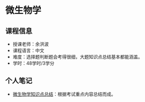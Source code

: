 # 微生物学

## 课程信息

- 授课老师：余洪波
- 课程语言：中文
- 难度：选择题判断题会考得很细，大题知识点总结基本都能涵盖。
- 学时：48学时/3学分

<!-- 
        Introduce the course in a paragraph or two, including but not limited to:
        (1) The technical knowledge covered in lectures
        (2) Its differences and features compared to similar courses
        (3) Your personal experiences and feelings after studying this course
        (4) Caveats about studying this course on your own (pitfalls, difficulty warnings, etc.)
        (5) ... ...
-->

## 个人笔记
- [微生物学知识点总结](https://github.com/eurioncao/microbiology-notes.git)：根据考试重点内容总结而成。
